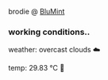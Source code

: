 brodie @ [BluMint](https://www.linkedin.com/company/blumint-io/)

<!--weather_start-->
### working conditions..

weather: overcast clouds ☁️

temp: 29.83 °C 🥶

<!--weather_end-->

